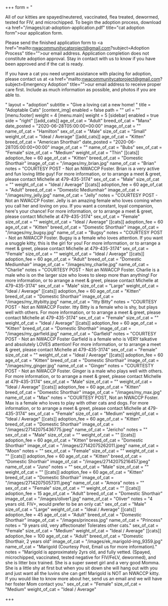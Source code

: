 +++
form = "<p>All of our kitties are spayed/neutered, vaccinated, flea treated, dewormed, tested for FIV, and microchipped. To begin the adoption process, download <a href=\"/images/cat-adoption-application.pdf\" title=\"cat adoption form\">our application form</a>.</p><p>Please send the finished application form to <a href=\"mailto:nwacommunitycatproject@gmail.com?subject=Adoption Process\" title=\"\">our email address</a>. Application completion does not constitute adoption approval. Stay in contact with us to know if you have been approved and if the cat is ready.</p><p>If you have a cat you need urgent assistance with placing for adoption, please contact us at <a href=\"mailto:nwacommunitycatproject@gmail.com?subject=Emergency Adoption\" title=\"\">our email address</a> to receive proper care first.  Include as much information as possible, and photos if you are able to.  </p>"
layout = "adoption"
subtitle = "Give a loving cat a new home! "
title = "Adoptable Cats"
[content_img]
enabled = false
path = ""
url = ""
[menu.footer]
weight = 4
[menu.main]
weight = 5
[sidebar]
enabled = true
side = "right"
[[add_cats]]
age_of_cat = "Adult"
breed_of_cat = "Manx"
date_posted = "2020-06-28T05:00:00+00:00"
image_of_cat = ""
name_of_cat = "Hamilton"
sex_of_cat = "Male"
size_of_cat = "Small"
weight_of_cat = "Ideal / Average"
[[add_cats]]
age_of_cat = "Kitten"
breed_of_cat = "American Shorthair"
date_posted = "2020-06-28T05:00:00+00:00"
image_of_cat = ""
name_of_cat = "Bubs"
sex_of_cat = "Female"
size_of_cat = "Medium"
weight_of_cat = "Thin"
[[cats]]
adoption_fee = 60
age_of_cat = "Kitten"
breed_of_cat = "Domestic Shorthair"
image_of_cat = "/images/my_brian.jpg"
name_of_cat = "Brian"
notes = "COURTESY POST - Not an NWACCP Foster. Brian is a very active and fun loving little guy!   For more information, or to arrange a meet & greet, please contact Michelle at 479-435-3174"
sex_of_cat = "Male"
size_of_cat = ""
weight_of_cat = "Ideal / Average"
[[cats]]
adoption_fee = 60
age_of_cat = "Adult"
breed_of_cat = "Domestic Mediumhair"
image_of_cat = "/images/my_jelly.jpg"
name_of_cat = "Jelly"
notes = "COURTESY POST - Not an NWACCP Foster. Jelly is an amazing female who loves coming when you call her and loving on you.  If you want a constant, loyal companion, here's your chance!    For more information, or to arrange a meet & greet, please contact Michelle at 479-435-3174"
sex_of_cat = "Female"
size_of_cat = ""
weight_of_cat = "Ideal / Average"
[[cats]]
adoption_fee = 60
age_of_cat = "Kitten"
breed_of_cat = "Domestic Shorthair"
image_of_cat = "/images/my_bugsy.jpg"
name_of_cat = "Bugsy"
notes = "COURTESY POST - Not an NWACCP Foster. Bugsy is a female who loves attention.  If you want a snuggle kitty, this is the girl for you!     For more information, or to arrange a meet & greet, please contact Michelle at 479-435-3174"
sex_of_cat = "Female"
size_of_cat = ""
weight_of_cat = "Ideal / Average"
[[cats]]
adoption_fee = 60
age_of_cat = "Adult"
breed_of_cat = "Domestic Mediumhair"
image_of_cat = "/images/my_charlie.jpg"
name_of_cat = "Charlie"
notes = "COURTESY POST - Not an NWACCP Foster. Charlie is a male who is on the larger size who loves to sleep more than anything!    For more information, or to arrange a meet & greet, please contact Michelle at 479-435-3174"
sex_of_cat = "Male"
size_of_cat = "Large"
weight_of_cat = "Ideal / Average"
[[cats]]
adoption_fee = 60
age_of_cat = "Kitten"
breed_of_cat = "Domestic Shorthair"
image_of_cat = "/images/my_ittybitty.jpg"
name_of_cat = "Itty Bitty"
notes = "COURTESY POST - Not an NWACCP Foster.  Itty Bitty is a female who is shy, but plays well with others.  For more information, or to arrange a meet & greet, please contact Michelle at 479-435-3174"
sex_of_cat = "Female"
size_of_cat = ""
weight_of_cat = "Ideal / Average"
[[cats]]
adoption_fee = 60
age_of_cat = "Kitten"
breed_of_cat = "Domestic Shorthair"
image_of_cat = "/images/my_garfield.jpg"
name_of_cat = "Garfield"
notes = "COURTESY POST - Not an NWACCP Foster  Garfield is a female who is VERY talkative and absolutely LOVES attention!  For more information, or to arrange a meet & greet, please contact Michelle at 479-435-3174"
sex_of_cat = "Female"
size_of_cat = ""
weight_of_cat = "Ideal / Average"
[[cats]]
adoption_fee = 60
age_of_cat = "Kitten"
breed_of_cat = "Domestic Shorthair"
image_of_cat = "/images/my_ginger.jpg"
name_of_cat = "Ginger"
notes = "COURTESTY POST - Not an NWACCP Foster.  Ginger is a male who plays well with others. For more information, or to arrange a meet & greet, please contact Michelle at 479-435-3174"
sex_of_cat = "Male"
size_of_cat = ""
weight_of_cat = "Ideal / Average"
[[cats]]
adoption_fee = 60
age_of_cat = "Kitten"
breed_of_cat = "Domestic Shorthair"
image_of_cat = "/images/my_max.jpg"
name_of_cat = "Max"
notes = "COURTESY POST, Not an NWACCP Foster.  Max is a female who loves to play with other cats and dogs. For more information, or to arrange a meet & greet, please contact Michelle at 479-435-3174"
sex_of_cat = "Female"
size_of_cat = "Medium"
weight_of_cat = "Ideal / Average"
[[cats]]
adoption_fee = 60
age_of_cat = "Kitten"
breed_of_cat = "Domestic Shorthair"
image_of_cat = "/images/27142075436775.jpeg"
name_of_cat = "Jericho"
notes = ""
sex_of_cat = "Male"
size_of_cat = ""
weight_of_cat = ""
[[cats]]
adoption_fee = 60
age_of_cat = "Kitten"
breed_of_cat = "Domestic Shorthair"
image_of_cat = "/images/27142075262011.jpeg"
name_of_cat = "Moon"
notes = ""
sex_of_cat = "Female"
size_of_cat = ""
weight_of_cat = ""
[[cats]]
adoption_fee = 60
age_of_cat = "Kitten"
breed_of_cat = "Domestic Shorthair"
image_of_cat = "/images/27142075216457.jpeg"
name_of_cat = "Juno"
notes = ""
sex_of_cat = "Male"
size_of_cat = ""
weight_of_cat = ""
[[cats]]
adoption_fee = 60
age_of_cat = "Kitten"
breed_of_cat = "Domestic Shorthair"
image_of_cat = "/images/27142075057311.jpeg"
name_of_cat = "Amora"
notes = ""
sex_of_cat = "Female"
size_of_cat = ""
weight_of_cat = ""
[[cats]]
adoption_fee = 15
age_of_cat = "Adult"
breed_of_cat = "Domestic Shorthair"
image_of_cat = "/images/oliver1.jpg"
name_of_cat = "Oliver"
notes = "4 years old. FIV+, would prefer to be an only cat."
sex_of_cat = "Male"
size_of_cat = "Large"
weight_of_cat = "Ideal / Average"
[[cats]]
adoption_fee = 45
age_of_cat = "Adult"
breed_of_cat = "Domestic Shorthair"
image_of_cat = "/images/princess.jpg"
name_of_cat = "Princess"
notes = "9 years old, very affectionate! Tolerates other cats."
sex_of_cat = "Female"
size_of_cat = "Medium"
weight_of_cat = "Ideal / Average"
[[cats]]
adoption_fee = 100
age_of_cat = "Adult"
breed_of_cat = "Domestic Shorthair, 2 years old"
image_of_cat = "/images/ek_marigold-img_9359.jpg"
name_of_cat = "Marigold (Courtesy Post, Email us for more information)."
notes = "Marigold is approximately 2yrs old, and fully vetted.  (Spayed, microchipped, vaccinated, tested negative for FIV/FeLV, dewormed), and she is litter box trained. She is a super sweet girl and a very good Momma. She is a little shy at first but when you sit down she will hang out with you and just want all the luvins she can get!  Marigold is NOT an NWACCP kitty.  If you would like to know more about her, send us an email and we will have her foster Mom contact you."
sex_of_cat = "Female"
size_of_cat = "Medium"
weight_of_cat = "Ideal / Average"

+++
